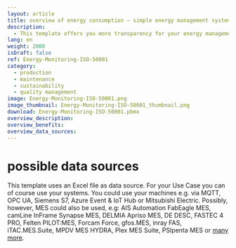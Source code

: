 ```yaml
---
layout: article
title: overview of energy consumption – simple energy management system according to ISO 50001
description: 
  - This template offers you more transparency for your energy management. It is used to monitor the largest consumers of energy in your company, improve energy efficiency and save resources. It lets you keep an eye on the most important energy consumers and you can optimize your energy use in terms of climate protection, to make the most of your energy use. The aim is to ensure a high level of energy efficiency and to quickly identify problems in energy management to reduce energy costs. In addition to power consumption, other important key figures such as air volumes or system pressure can also be displayed. All this helps you to achieve the legal requirements of an ISO 500001 standard more easily.
lang: en
weight: 2000
isDraft: false
ref: Energy-Monitoring-ISO-50001
category:
  - production
  - maintenance
  - sustainability
  - quality management
image: Energy-Monitoring-ISO-50001.png
image_thumbnail: Energy-Monitoring-ISO-50001_thumbnail.png
download: Energy-Monitoring-ISO-50001.pbmx
overview_description:
overview_benefits:
overview_data_sources:
---
```

# possible data sources
This template uses an Excel file as data source. For your Use Case you can of course use your systems. You could use your machines e.g. via MQTT, OPC UA, Siemens S7, Azure Event & IoT Hub or Mitsubishi Electric. Possibly, however, MES could also be used, e.g: AIS Automation FabEagle MES, camLine InFrame Synapse MES, DELMIA Apriso MES, DE DESC, FASTEC 4 PRO, Felten PILOT:MES, Forcam Force, gfos.MES, inray FAS, iTAC.MES.Suite, MPDV MES HYDRA, Plex MES Suite, PSIpenta MES or [many more](https://peakboard.com/en/interfaces/).

